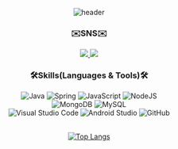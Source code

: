 <div align="center">
  
  ![header](https://capsule-render.vercel.app/api?type=waving&color=003374&height=300&section=header&text=Welcome%20huitopia&fontSize=60&fontColor=ffffff)
  <br>
  ### ✉️SNS✉️
  <a href="https://cloud-cuckoo-land.tistory.com/">
     <img
          src="https://img.shields.io/badge/tistory-FF6A00.svg?style=for-the-badge&logo=tistory&logoColor=white&link=https://cloud-cuckoo-land.tistory.com/">
  </a>
   <a href="https://velog.io/@hui-cloud">
     <img
          src="https://img.shields.io/badge/velog-%20C997.svg?style=for-the-badge&logo=velog&logoColor=white&link=https://velog.io/@hui-cloud"
          >
  </a>
  <br>
  
  ### 🛠Skills(Languages & Tools)🛠
  ![Java](https://img.shields.io/badge/java-%23ED8B00.svg?style=for-the-badge&logo=java&logoColor=white) ![Spring](https://img.shields.io/badge/spring-%236DB33F.svg?style=for-the-badge&logo=spring&logoColor=white) ![JavaScript](https://img.shields.io/badge/javascript-%23323330.svg?style=for-the-badge&logo=javascript&logoColor=%23F7DF1E) ![NodeJS](https://img.shields.io/badge/node.js-6DA55F?style=for-the-badge&logo=node.js&logoColor=white) 
  <br>![MongoDB](https://img.shields.io/badge/MongoDB-%234ea94b.svg?style=for-the-badge&logo=mongodb&logoColor=white) ![MySQL](https://img.shields.io/badge/mysql-%2300f.svg?style=for-the-badge&logo=mysql&logoColor=white)
  <br>![Visual Studio Code](https://img.shields.io/badge/Visual%20Studio%20Code-0078d7.svg?style=for-the-badge&logo=visual-studio-code&logoColor=white) ![Android Studio](https://img.shields.io/badge/Android%20Studio-3DDC84.svg?style=for-the-badge&logo=android-studio&logoColor=white)  ![GitHub](https://img.shields.io/badge/github-%23121011.svg?style=for-the-badge&logo=github&logoColor=white)

  <br>[![Top Langs](https://github-readme-stats.vercel.app/api/top-langs/?username=huitopia&layout=compact)](https://github.com/huitopia/github-readme-stats)

</div>
